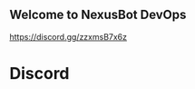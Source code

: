 ## Welcome to NexusBot DevOps 


https://discord.gg/zzxmsB7x6z

<h1 href=https://discord.gg/zzxmsB7x6z > Discord </h1>
